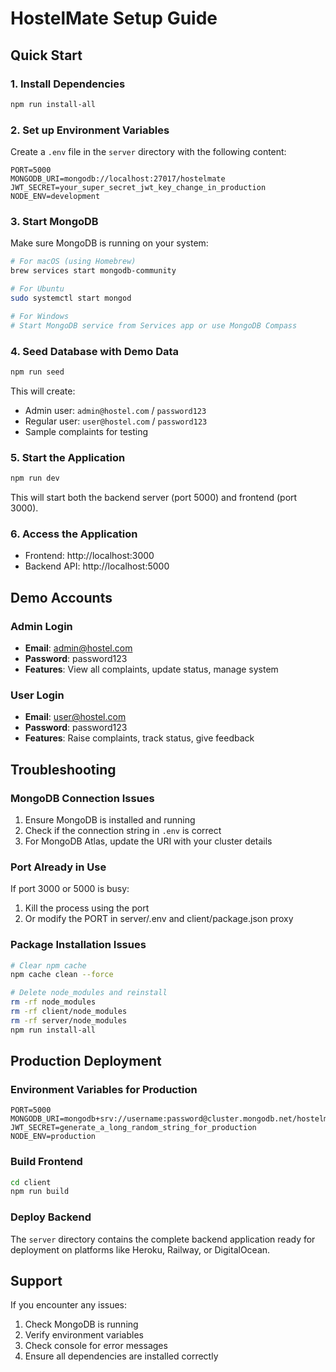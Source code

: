 # HostelMate Setup Guide

## Quick Start

### 1. Install Dependencies
```bash
npm run install-all
```

### 2. Set up Environment Variables
Create a `.env` file in the `server` directory with the following content:

```env
PORT=5000
MONGODB_URI=mongodb://localhost:27017/hostelmate
JWT_SECRET=your_super_secret_jwt_key_change_in_production
NODE_ENV=development
```

### 3. Start MongoDB
Make sure MongoDB is running on your system:
```bash
# For macOS (using Homebrew)
brew services start mongodb-community

# For Ubuntu
sudo systemctl start mongod

# For Windows
# Start MongoDB service from Services app or use MongoDB Compass
```

### 4. Seed Database with Demo Data
```bash
npm run seed
```

This will create:
- Admin user: `admin@hostel.com` / `password123`
- Regular user: `user@hostel.com` / `password123`
- Sample complaints for testing

### 5. Start the Application
```bash
npm run dev
```

This will start both the backend server (port 5000) and frontend (port 3000).

### 6. Access the Application
- Frontend: http://localhost:3000
- Backend API: http://localhost:5000

## Demo Accounts

### Admin Login
- **Email**: admin@hostel.com
- **Password**: password123
- **Features**: View all complaints, update status, manage system

### User Login
- **Email**: user@hostel.com
- **Password**: password123
- **Features**: Raise complaints, track status, give feedback

## Troubleshooting

### MongoDB Connection Issues
1. Ensure MongoDB is installed and running
2. Check if the connection string in `.env` is correct
3. For MongoDB Atlas, update the URI with your cluster details

### Port Already in Use
If port 3000 or 5000 is busy:
1. Kill the process using the port
2. Or modify the PORT in server/.env and client/package.json proxy

### Package Installation Issues
```bash
# Clear npm cache
npm cache clean --force

# Delete node_modules and reinstall
rm -rf node_modules
rm -rf client/node_modules
rm -rf server/node_modules
npm run install-all
```

## Production Deployment

### Environment Variables for Production
```env
PORT=5000
MONGODB_URI=mongodb+srv://username:password@cluster.mongodb.net/hostelmate
JWT_SECRET=generate_a_long_random_string_for_production
NODE_ENV=production
```

### Build Frontend
```bash
cd client
npm run build
```

### Deploy Backend
The `server` directory contains the complete backend application ready for deployment on platforms like Heroku, Railway, or DigitalOcean.

## Support

If you encounter any issues:
1. Check MongoDB is running
2. Verify environment variables
3. Check console for error messages
4. Ensure all dependencies are installed correctly
